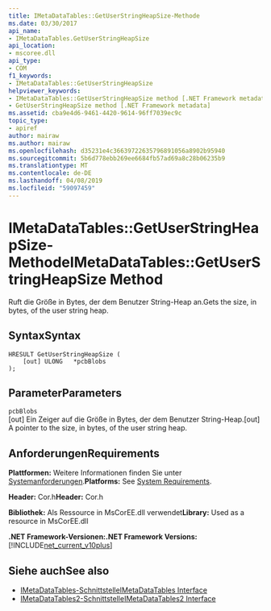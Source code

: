 ```yaml
---
title: IMetaDataTables::GetUserStringHeapSize-Methode
ms.date: 03/30/2017
api_name:
- IMetaDataTables.GetUserStringHeapSize
api_location:
- mscoree.dll
api_type:
- COM
f1_keywords:
- IMetaDataTables::GetUserStringHeapSize
helpviewer_keywords:
- IMetaDataTables::GetUserStringHeapSize method [.NET Framework metadata]
- GetUserStringHeapSize method [.NET Framework metadata]
ms.assetid: cba9e4d6-9461-4420-9614-96ff7039ec9c
topic_type:
- apiref
author: mairaw
ms.author: mairaw
ms.openlocfilehash: d35231e4c36639722635796891056a8902b95940
ms.sourcegitcommit: 5b6d778ebb269ee6684fb57ad69a8c28b06235b9
ms.translationtype: MT
ms.contentlocale: de-DE
ms.lasthandoff: 04/08/2019
ms.locfileid: "59097459"
---
```

# <a name="imetadatatablesgetuserstringheapsize-method"></a><span data-ttu-id="a2d72-102">IMetaDataTables::GetUserStringHeapSize-Methode</span><span class="sxs-lookup"><span data-stu-id="a2d72-102">IMetaDataTables::GetUserStringHeapSize Method</span></span>
<span data-ttu-id="a2d72-103">Ruft die Größe in Bytes, der dem Benutzer String-Heap an.</span><span class="sxs-lookup"><span data-stu-id="a2d72-103">Gets the size, in bytes, of the user string heap.</span></span>  
  
## <a name="syntax"></a><span data-ttu-id="a2d72-104">Syntax</span><span class="sxs-lookup"><span data-stu-id="a2d72-104">Syntax</span></span>  
  
```  
HRESULT GetUserStringHeapSize (  
    [out] ULONG   *pcbBlobs  
);  
```  
  
## <a name="parameters"></a><span data-ttu-id="a2d72-105">Parameter</span><span class="sxs-lookup"><span data-stu-id="a2d72-105">Parameters</span></span>  
 `pcbBlobs`  
 <span data-ttu-id="a2d72-106">[out] Ein Zeiger auf die Größe in Bytes, der dem Benutzer String-Heap.</span><span class="sxs-lookup"><span data-stu-id="a2d72-106">[out] A pointer to the size, in bytes, of the user string heap.</span></span>  
  
## <a name="requirements"></a><span data-ttu-id="a2d72-107">Anforderungen</span><span class="sxs-lookup"><span data-stu-id="a2d72-107">Requirements</span></span>  
 <span data-ttu-id="a2d72-108">**Plattformen:** Weitere Informationen finden Sie unter [Systemanforderungen](../../../../docs/framework/get-started/system-requirements.md).</span><span class="sxs-lookup"><span data-stu-id="a2d72-108">**Platforms:** See [System Requirements](../../../../docs/framework/get-started/system-requirements.md).</span></span>  
  
 <span data-ttu-id="a2d72-109">**Header:** Cor.h</span><span class="sxs-lookup"><span data-stu-id="a2d72-109">**Header:** Cor.h</span></span>  
  
 <span data-ttu-id="a2d72-110">**Bibliothek:** Als Ressource in MsCorEE.dll verwendet</span><span class="sxs-lookup"><span data-stu-id="a2d72-110">**Library:** Used as a resource in MsCorEE.dll</span></span>  
  
 **<span data-ttu-id="a2d72-111">.NET Framework-Versionen:</span><span class="sxs-lookup"><span data-stu-id="a2d72-111">.NET Framework Versions:</span></span>** [!INCLUDE[net_current_v10plus](../../../../includes/net-current-v10plus-md.md)]  
  
## <a name="see-also"></a><span data-ttu-id="a2d72-112">Siehe auch</span><span class="sxs-lookup"><span data-stu-id="a2d72-112">See also</span></span>

- [<span data-ttu-id="a2d72-113">IMetaDataTables-Schnittstelle</span><span class="sxs-lookup"><span data-stu-id="a2d72-113">IMetaDataTables Interface</span></span>](../../../../docs/framework/unmanaged-api/metadata/imetadatatables-interface.md)
- [<span data-ttu-id="a2d72-114">IMetaDataTables2-Schnittstelle</span><span class="sxs-lookup"><span data-stu-id="a2d72-114">IMetaDataTables2 Interface</span></span>](../../../../docs/framework/unmanaged-api/metadata/imetadatatables2-interface.md)
